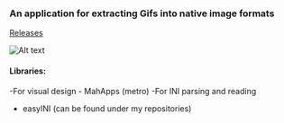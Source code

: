 ### An application for extracting Gifs into native image formats
[Releases](https://github.com/peaches6/gif2png/releases)

![Alt text](https://github.com/peaches6/gif2png/raw/master/demo.gif?raw=true "Demo Image")
    
#### Libraries:
-For visual design - MahApps (metro)
-For INI parsing and reading 
- easyINI (can be found under my repositories)
